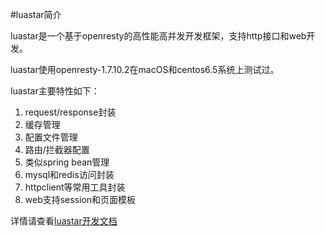 #luastar简介

luastar是一个基于openresty的高性能高并发开发框架，支持http接口和web开发。

luastar使用openresty-1.7.10.2在macOS和centos6.5系统上测试过。

luastar主要特性如下：

1. request/response封装
2. 缓存管理
3. 配置文件管理
4. 路由/拦截器配置
5. 类似spring bean管理
6. mysql和redis访问封装
7. httpclient等常用工具封装
8. web支持session和页面模板

详情请查看[luastar开发文档](https://www.gitbook.com/read/book/luastar/luastar)

